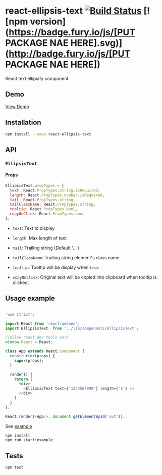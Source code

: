 # react-ellipsis-text [![Build Status](https://travis-ci.org/georgeOsdDev/react-ellipsis-text.svg?branch=develop)](https://travis-ci.org/georgeOsdDev/react-ellipsis-text) [![npm version](https://badge.fury.io/js/[PUT PACKAGE NAE HERE].svg)](http://badge.fury.io/js/[PUT PACKAGE NAE HERE])

React text ellipsify component

## Demo

[View Demo](http://georgeosddev.github.io/react-ellipsis-text/example/)

## Installation

```bash
npm install --save react-ellipsis-text
```

## API

### `EllipsisText`

#### Props

```javascript
EllipsisText.propTypes = {
  text: React.PropTypes.string.isRequired,
  length: React.PropTypes.number.isRequired,
  tail: React.PropTypes.string,
  tailClassName: React.PropTypes.string,
  tooltip: React.PropTypes.bool,
  copyOnClick: React.PropTypes.bool
};
```

  * `text`: Text to display

  * `length`: Max length of text

  * `tail`: Trailing string (Default '...')

  * `tailClassName`: Trailing string element's class name

  * `tooltip`: Tooltip will be display when `true`

  * `copyOnClick`: Original text will be copied into clipboard when tooltip is clicked.


## Usage example

```javascript

'use strict';

import React from 'react/addons';
import EllipsisText  from '../lib/components/EllipsisText';

//allow react dev tools work
window.React = React;

class App extends React.Component {
  constructor(props) {
    super(props);
  }

  render() {
    return (
      <div>
        <EllipsisText text={'1234567890'} length={'5'} />
      </div>
    )
  }
};

React.render(<App/>, document.getElementById('out'));

```

See  [example](https://github.com/georgeOsdDev/react-ellipsis-text/tree/develop/example)

```bash
npm install
npm run start:example
```

## Tests

```bash
npm test
```